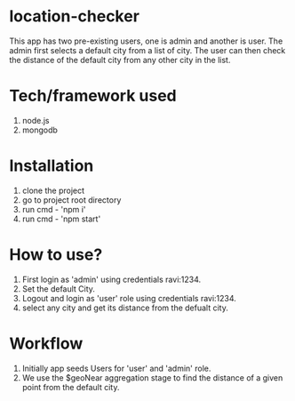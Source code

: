 # location-checker

This app has two pre-existing users, one is admin and another is user. The admin first selects a default city from a list of city. The user can then check the distance of the default city from any other city in the list.

# Tech/framework used

1. node.js
2. mongodb

# Installation

1. clone the project
2. go to project root directory
3. run cmd - 'npm i'
4. run cmd - 'npm start'

# How to use?

1. First login as 'admin' using credentials ravi:1234.
2. Set the default City.
3. Logout and login as 'user' role using credentials ravi:1234.
4. select any city and get its distance from the defualt city.

# Workflow

1. Initially app seeds Users for 'user' and 'admin' role.
2. We use the $geoNear aggregation stage to find the distance of a given point from the default city.